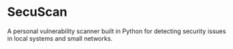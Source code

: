 # SecuScan
A personal vulnerability scanner built in Python for detecting security issues in local systems and small networks.
